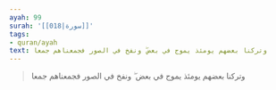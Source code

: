 ```yaml
---
ayah: 99
surah: '[[018|سورة]]'
tags:
- quran/ayah
text: وتركنا بعضهم يومئذ يموج في بعض ۖ ونفخ في الصور فجمعناهم جمعا
---
```

> وتركنا بعضهم يومئذ يموج في بعض ۖ ونفخ في الصور فجمعناهم جمعا
